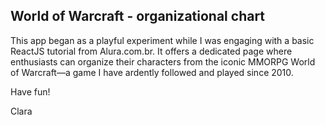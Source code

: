## World of Warcraft - organizational chart

This app began as a playful experiment while I was engaging with a basic ReactJS tutorial from Alura.com.br. It offers a dedicated page where enthusiasts can organize their characters from the iconic MMORPG World of Warcraft—a game I have ardently followed and played since 2010.

Have fun!

Clara
